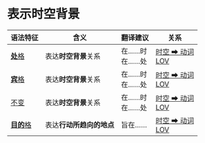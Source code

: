 # 表示时空背景

|语法特征|含义|翻译建议|关系|
|-|-|-|-|
|[**处**格](https://assets-hk.wikipali.org/pali-handbook/zh-Hans/declension/loc.html)|表达**时空背景**关系|在……时<br>在……处|[时空 ➡ 动词<br>LOV](https://assets-hk.wikipali.org/pali-handbook/zh-Hans/basic-relation/loc/loc-lov.html)|
|[**宾**格](https://assets-hk.wikipali.org/pali-handbook/zh-Hans/declension/acc.html#%E8%BF%9B%E9%98%B6%E7%94%A8%E6%B3%95)|表达**时空背景**关系|在……时<br>在……处|[时空 ➡ 动词<br>LOV](https://assets-hk.wikipali.org/pali-handbook/zh-Hans/basic-relation/loc/loc-lov.html)|
|[不变]()|表达**时空背景**关系|在……时<br>在……处|[时空 ➡ 动词<br>LOV](https://assets-hk.wikipali.org/pali-handbook/zh-Hans/basic-relation/loc/loc-lov.html)|
|[**目的**格](https://assets-hk.wikipali.org/pali-handbook/zh-Hans/declension/acc.html#%E8%BF%9B%E9%98%B6%E7%94%A8%E6%B3%95)|表达**行动所趋向的地点**|旨在……|[时空 ➡ 动词<br>LOV](https://assets-hk.wikipali.org/pali-handbook/zh-Hans/basic-relation/loc/dat-lov.html)|
